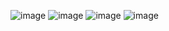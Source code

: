 ![image](https://github.com/user-attachments/assets/5f37533c-436f-471e-ba14-bc1995355e40)
![image](https://github.com/user-attachments/assets/141ec12c-285c-4d2c-b034-3d232b524189)
![image](https://github.com/user-attachments/assets/7d34c6d7-8424-4d58-a22a-e3740d569ba3)
![image](https://github.com/user-attachments/assets/9727455e-b789-4d11-a6ff-cc27db0c84a7)
